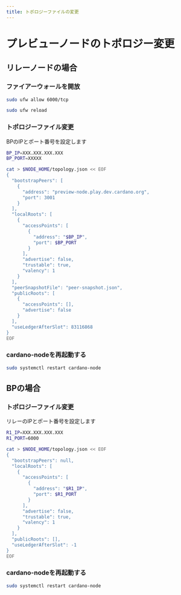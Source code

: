 ```yaml
---
title: トポロジーファイルの変更
---
```


# プレビューノードのトポロジー変更

## リレーノードの場合

### ファイアーウォールを開放

```bash
sudo ufw allow 6000/tcp
```
```bash
sudo ufw reload
```

### トポロジーファイル変更

BPのIPとポート番号を設定します

```bash
BP_IP=XXX.XXX.XXX.XXX
BP_PORT=XXXXX
```


```bash
cat > $NODE_HOME/topology.json << EOF
{
  "bootstrapPeers": [
    {
      "address": "preview-node.play.dev.cardano.org",
      "port": 3001
    }
  ],
  "localRoots": [
    {
      "accessPoints": [
        {
          "address": "$BP_IP",
          "port": $BP_PORT
        }
      ],
      "advertise": false,
      "trustable": true,
      "valency": 1
    }
  ],
  "peerSnapshotFile": "peer-snapshot.json",
  "publicRoots": [
    {
      "accessPoints": [],
      "advertise": false
    }
  ],
  "useLedgerAfterSlot": 83116868
}
EOF
```

### cardano-nodeを再起動する

```bash
sudo systemctl restart cardano-node
```


## BPの場合


### トポロジーファイル変更


リレーのIPとポート番号を設定します
```bash
R1_IP=XXX.XXX.XXX.XXX
R1_PORT=6000
```


```bash
cat > $NODE_HOME/topology.json << EOF
{
  "bootstrapPeers": null,
  "localRoots": [
    {
      "accessPoints": [
        {
          "address": "$R1_IP",
          "port": $R1_PORT
        }
      ],
      "advertise": false,
      "trustable": true,
      "valency": 1
    }
  ],
  "publicRoots": [],
  "useLedgerAfterSlot": -1
}
EOF
```

### cardano-nodeを再起動する

```bash
sudo systemctl restart cardano-node
```
